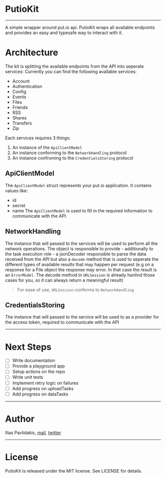 # PutioKit
- - - -

A simple wrapper around put.io api. PutioKit wraps all available endpoints and provides an easy and typesafe way to interact with it.

# Architecture

The kit is splitting the available endpoints from the API into seperate services: Currently you can find the following available services:

* Account
* Authentication
* Config
* Events
* Files
* Friends
* RSS
* Shares
* Transfers
* Zip

Each services requires 3 things:
1. An instance of the `ApiClientModel`
2. An instance conforming to the `NetworkHandling` protocol
3. An instance confroming to the `CredentialsStoring` protocol

## ApiClientModel

The `ApiClientModel` struct represents your put.io application. It contains values like:
* id
* secret
* name
The `ApiClientModel` is used to fill in the required information to communicate with the API.

## NetworkHandling

The instance that will passed to the services will be used to perform all the network operations. The object is responsible to provide - additionally to the task execution role - a jsonDecoder responsible to parse the data received from the API but also a `decode` method that is used to seperate the different types of available results that may happen per request (e.g on a response for a File object the response may error. In that case the result is an `ErrorModel`. The decode method in `URLSession` is already hanlind those cases for you, so it can always return a meaningful result) 

> For ease of use, `URLSession` conforms to `NetworkHandling`

## CredentialsStoring

The instance that will passed to the service will be used to as a provider for the access token, required to communicate with the API

- - - -

# Next Steps
- [ ] Write documentation
- [ ] Provide a playground app
- [ ] Setup actions on the repo
- [ ] Write unit tests
- [ ] Implement retry logic on failures
- [ ] Add progress on uploadTasks
- [ ] Add progress on dataTasks

- - - -

# Author

Ilias Pavlidakis, [mail](ipavlidakis@gmail.com), [twitter](https://twitter.com/3liaspav)

- - - -

# License

PutioKit is released under the MIT license. See LICENSE for details.
